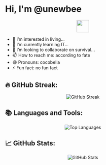 # Hi, I'm @unewbee  
<p align="center">
  <img src="https://media.giphy.com/media/hvRJCLFzcasrR4ia7z/giphy.gif" width="40px" />
</p>

- 👀 I’m interested in living...
- 🌱 I’m currently learning IT...
- 💞️ I’m looking to collaborate on survival...
- 📫 How to reach me: according to fate
- 😄 Pronouns: cocobella
- ⚡ Fun fact: no fun fact


## 🔥 GitHub Streak:

<p align="center">
  <img src="https://github-readme-streak-stats.herokuapp.com/?user=unewbee&theme=default" alt="GitHub Streak" />
</p>


## 📚 Languages and Tools:

<p align="center">
  <img src="https://github-readme-stats.vercel.app/api/top-langs/?username=unewbee&layout=compact&langs_count=8&theme=default&cache_seconds=1800" alt="Top Languages" />
</p>


## 📈 GitHub Stats:

<p align="center">
  <img src="https://github-readme-stats.vercel.app/api?username=unewbee&show_icons=true&locale=en&theme=default&cache_seconds=1800" alt="GitHub Stats" />
</p>



<!---
unewbee/unewbee is a ✨ special ✨ repository because its `README.md` (this file) appears on your GitHub profile.
You can click the Preview link to take a look at your changes.
--->
